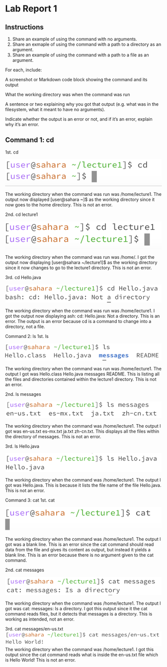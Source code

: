 # Lab Report 1

## Instructions

1. Share an example of using the command with no arguments.
2. Share an exmaple of using the command with a path to a directory as an argument.
3. Share an example of using the command with a path to a file as an argument.

For each, include:

A screenshot or Markdown code block showing the command and its output

What the working directory was when the command was run

A sentence or two explaining why you got that output (e.g. what was in the filesystem, what it meant to have no arguments).

Indicate whether the output is an error or not, and if it’s an error, explain why it’s an error.

## Command 1: cd
1st. cd

![Image](cd1.png)

The working directory when the command was run was /home/lecture1.
The output now displayed [user@sahara ~]$ as the working directory since it now goes to the home directory. This is not an error.

2nd. cd lecture1

![Image](cd2.png)

The working directory when the command was run was /home/.
I got the output now displaying [user@sahara ~/lecture1]$ as the working directory since it now changes to go to the lecture1 directory. This is not an error.

3rd. cd Hello.java
   
![Image](cd3.png)

The working directory when the command was run was /home/lecture1.
I got the output now displaying ash: cd: Hello.java: Not a directory. This is an error. The output is an error because cd is a command to change into a directory, not a file.

Command 2: ls
1st. ls
   
![Image](ls1.png)

The working directory when the command was run was /home/lecture1.
The output I got was Hello.class  Hello.java  messages  README. This is listing all the files and directories contained within the lecture1 directory. This is not an error.

2nd. ls messages
   
![Image](ls2.png)

The working directory when the command was /home/lecture1.
The output I got was en-us.txt  es-mx.txt  ja.txt  zh-cn.txt. This displays all the files within the directory of messages. This is not an error.

3rd. ls Hello.java
   
![Image](ls3.png)

The working directory when the command was /home/lecture1.
The output I got was Hello.java. This is because it lists the file name of the file Hello.java. This is not an error.

Command 3: cat
1st. cat
   
![Image](cat1.png)

The working directory when the command was /home/lecture1.
The output I got was a blank line. This is an error since the cat command should read data from the file and gives its content as output, but instead it yields a blank line. This is an error because there is no argument given to the cat command.

2nd. cat messages
   
![Image](cat2.png)

The working directory when the command was /home/lecture1.
The output I got was cat: messages: Is a directory. I got this output since it the cat command reads files, but it detects that messages is a directory. This is working as intended, not an error.

3rd. cat messages/en-us.txt
![Image](cat3.png)
The working directory when the command was /home/lecture1. I got this output since the cat command reads what is inside the en-us.txt file which is Hello World! This is not an error.

